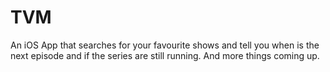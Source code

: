 # TVM
An iOS App that searches for your favourite shows and tell you when is the next episode and if the series are still running. And more things coming up.
